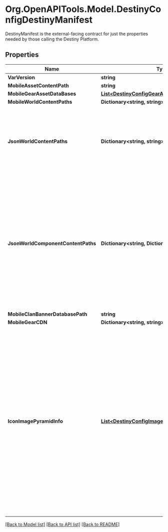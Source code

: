 # Org.OpenAPITools.Model.DestinyConfigDestinyManifest
DestinyManifest is the external-facing contract for just the properties needed by those calling the Destiny Platform.

## Properties

Name | Type | Description | Notes
------------ | ------------- | ------------- | -------------
**VarVersion** | **string** |  | [optional] 
**MobileAssetContentPath** | **string** |  | [optional] 
**MobileGearAssetDataBases** | [**List&lt;DestinyConfigGearAssetDataBaseDefinition&gt;**](DestinyConfigGearAssetDataBaseDefinition.md) |  | [optional] 
**MobileWorldContentPaths** | **Dictionary&lt;string, string&gt;** |  | [optional] 
**JsonWorldContentPaths** | **Dictionary&lt;string, string&gt;** | This points to the generated JSON that contains all the Definitions. Each key is a locale. The value is a path to the aggregated world definitions (warning: large file!) | [optional] 
**JsonWorldComponentContentPaths** | **Dictionary&lt;string, Dictionary&lt;string, string&gt;&gt;** | This points to the generated JSON that contains all the Definitions. Each key is a locale. The value is a dictionary, where the key is a definition type by name, and the value is the path to the file for that definition. WARNING: This is unsafe and subject to change - do not depend on data in these files staying around long-term. | [optional] 
**MobileClanBannerDatabasePath** | **string** |  | [optional] 
**MobileGearCDN** | **Dictionary&lt;string, string&gt;** |  | [optional] 
**IconImagePyramidInfo** | [**List&lt;DestinyConfigImagePyramidEntry&gt;**](DestinyConfigImagePyramidEntry.md) | Information about the \&quot;Image Pyramid\&quot; for Destiny icons. Where possible, we create smaller versions of Destiny icons. These are found as subfolders under the location of the \&quot;original/full size\&quot; Destiny images, with the same file name and extension as the original image itself. (this lets us avoid sending largely redundant path info with every entity, at the expense of the smaller versions of the image being less discoverable) | [optional] 

[[Back to Model list]](../README.md#documentation-for-models) [[Back to API list]](../README.md#documentation-for-api-endpoints) [[Back to README]](../README.md)

